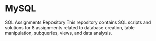 # MySQL
SQL Assignments Repository
This repository contains SQL scripts and solutions for 8 assignments related to database creation, table manipulation, subqueries, views, and data analysis.
